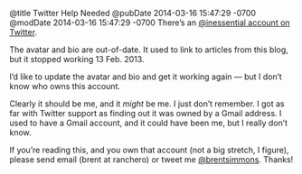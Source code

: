 @title Twitter Help Needed
@pubDate 2014-03-16 15:47:29 -0700
@modDate 2014-03-16 15:47:29 -0700
There’s an [@inessential account on Twitter](https://twitter.com/inessential).

The avatar and bio are out-of-date. It used to link to articles from this blog, but it stopped working 13 Feb. 2013.

I’d like to update the avatar and bio and get it working again — but I don’t know who owns this account.

Clearly it should be me, and it *might* be me. I just don’t remember. I got as far with Twitter support as finding out it was owned by a Gmail address. I used to have a Gmail account, and it could have been me, but I really don’t know.

If you’re reading this, and you own that account (not a big stretch, I figure), please send email (brent at ranchero) or tweet me [@brentsimmons](https://twitter.com/brentsimmons). Thanks!
